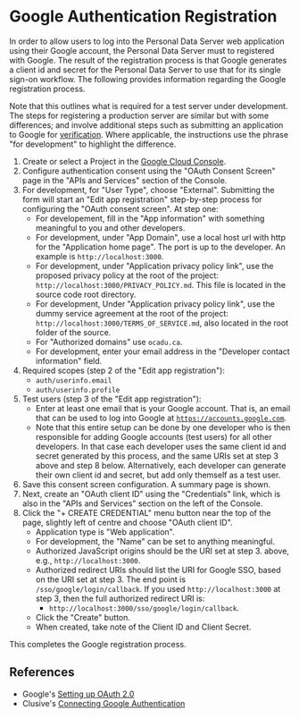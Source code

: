 # Google Authentication Registration

In order to allow users to log into the Personal Data Server web application
using their Google account, the Personal Data Server must to registered with
Google.  The result of the registration process is that Google generates a
client id and secret for the Personal Data Server to use that for its single
sign-on workflow.  The following provides information regarding the Google
registration process.

Note that this outlines what is required for a test server under development.
The steps for registering a production server are similar but with some
differences; and involve additional steps such as submitting an application to
Google for [verification](https://support.google.com/cloud/answer/9110914).
Where applicable, the instructions use the phrase "for development" to highlight
the difference.

1. Create or select a Project in the [Google Cloud Console](https://console.cloud.google.com).
2. Configure authentication consent using the "OAuth Consent Screen" page in the
   "APIs and Services" section of the Console.
3. For development, for "User Type", choose "External".  Submitting the form
   will start an "Edit app registration" step-by-step process for configuring
   the "OAuth consent screen".  At step one:
    * For developement, fill in the "App information" with something
      meaningful to you and other developers.
    * For development, under "App Domain", use a local host url with http
      for the "Application home page". The port is up to the developer.  An
      example is `http://localhost:3000`.
    * For development, under "Application privacy policy link", use the
      proposed privacy policy at the root of the project: `http://localhost:3000/PRIVACY_POLICY.md`.
      This file is located in the source code root directory.
    * For development, Under "Application privacy policy link", use the
      dummy service agreement at the root of the project: `http://localhost:3000/TERMS_OF_SERVICE.md`, also located in the root folder of
      the source.
    * For "Authorized domains" use `ocadu.ca`.
    * For development, enter your email address in the "Developer contact
      information" field.
4. Required scopes (step 2 of the "Edit app registration"):
    * `auth/userinfo.email`
    * `auth/userinfo.profile`
5. Test users (step 3 of the "Edit app registration"):
    * Enter at least one email that is your Google account.  That is, an email
      that can be used to log into Google at [`https://accounts.google.com`](https://accounts.google.com).
    * Note that this entire setup can be done by one developer who is then
      responsible for adding Google accounts (test users) for all other
      developers.  In that case each developer uses the same client id and
      secret generated by this process, and the same URIs set at step 3 above
      and step 8 below.  Alternatively, each developer can generate their own
      client id and secret, but add only themself as a test user.
6. Save this consent screen configuration.  A summary page is shown.
7. Next, create an "OAuth client ID" using the "Credentials" link, which is
also in the "APIs and Services" section on the left of the Console.
8. Click the "+ CREATE CREDENTIAL" menu button near the top of the page,
slightly left of centre and choose "OAuth client ID".
     * Application type is "Web application".
     * For development, the "Name" can be set to anything meaningful.
     * Authorized JavaScript origins should be the URI set at step 3. above,
       e.g., `http://localhost:3000`.
     * Authorized redirect URIs should list the URI for Google SSO, based
       on the URI set at step 3. The end point is
       `/sso/google/login/callback`.  If you used `http://localhost:3000`
       at step 3, then the full authorized redirect URI is:
       * `http://localhost:3000/sso/google/login/callback`.
     * Click the "Create" button.
     * When created, take note of the Client ID and Client Secret.

This completes the Google registration process.

## References
* Google's [Setting up OAuth 2.0](https://support.google.com/googleapi/answer/6158849?hl=en)
* Clusive's [Connecting Google Authentication](https://github.com/cast-org/clusive/blob/development/INSTALL.md#connecting-google-authentication)
